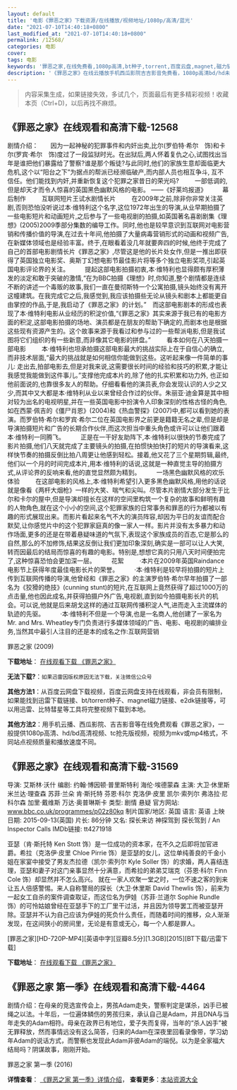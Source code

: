 ```yaml
---
layout: default
title: '电影《罪恶之家》下载资源/在线播放/视频地址/1080p/高清/蓝光'
date: "2021-07-10T14:40:18+0800"
last_modified_at: "2021-07-10T14:40:18+0800"
permalink: /12568/
categories: 电影
cover:
tags: 电影
keywords: '罪恶之家,在线免费看,1080p高清,bt种子,torrent,百度云盘,magnet,磁力链,迅雷下载资源'
description: '《罪恶之家》在线云播放手机西瓜影院吉吉影音免费看，1080p高清bd/hd未删减完整版和tc抢先枪版，mkv/mp4格式，附带bt/torrent种子、magnet/磁力链、百度云盘、网盘资源迅雷下载链接'
---
```


>内容采集生成，如果链接失效，多试几个，页面最后有更多精彩视频！收藏本页（Ctrl+D)，以后再找不麻烦。


## 《罪恶之家》在线观看和高清下载-12568

剧情介绍：　　因为一起神秘的犯罪事件和内奸出卖,比尔(罗伯特·希尔　饰)和卡尔(罗宾·希尔　饰)度过了一段监狱时光。在出狱后,两人怀着复仇之心,试图找出当年是谁把他们暴露给了警察?谁是那个叛徒?与此同时,他们的家族生意却面临更大危机,这个以“阳台之下”为据点的帮派已经濒临破产,而内部人员也相互争斗, 互不信任。他们能找到内奸,并重新恢复这个犯罪之家昔日的荣光吗?  　　一部低调的,但是却天才而令人惊喜的英国黑色幽默风格的电影。 ——《好莱坞报道》  　　幕后制作  　　互联网短片王试水剧情长片  　　在2009年之前,除非你非常关注英剧,否则恐怕没听说过本·维特利这个名字,这位1972年出生的导演,从业早期拍摄了一些电影短片和动画短片,之后参与了一些电视剧的拍摄,如英国著名喜剧剧集《理想》(2005)2009季部分集数的编导工作。同时,他也是较早意识到互联网对电影营销和传播价值的导演,在过去十年间,他拍摄了大量病毒营销形式的动画和视频广告,在新媒体领域也是经验丰富。终于,在眼看着没几年就要奔四的时候,他终于完成了自己的首部电影剧情长片《罪恶之家》,尽管这是他的长片处女作,但是一推出即获得了英国独立电影奖、奥斯丁幻想电影节最佳影片将等多个独立电影奖项,引起英国电影评论界的关注。  　　提起这部电影拍摄初衷,本·维特利也显得颇有厚积薄发的淡定和敢于突破的激情,“在为BBC拍摄《理想》时,你知道,整个剧情都是连续不断的讲述一个毒贩的故事,我们一直在曼彻斯特一个公寓拍摄,镜头始终没有离开这幢建筑。在我完成它之后,我感觉到,我应该拍摄些无论从镜头和剧本上都能更自由掌控的作品,于是,我启动了《罪恶之家》的计划。”　而这部电影剧本的形成也表现了本·维特利电影从业经历的积淀价值,“《罪恶之家》其实来源于我已有的电影方面的积淀,这部电影拍摄的场地、演员都是在朋友的帮助下确定的,而剧本也是根据这些现有资源产生的。这个故事来源于我看过和参与过的一些帮派电影,但是我试图将它们组织的有一些新意,而非像其它电影的拼盘。”  　　看本如何在八天拍摄一部电影  　　本·维特利也坦承拍摄这部电影最大的挑战实际上在于自信心的确立,而非技术层面,“最大的挑战就是如何相信你能做到这些。这听起来像一件简单的事儿: 走出去,拍部电影去,但是对我来说,这需要很长时间的经验和技巧的积累,才能让我感觉我能做到这件事儿。”支撑他完成本片的,除了他的扎实积累和功力外, 也正如他前面说的,也靠很多友人的帮助。仔细看看他的演员表,你会发现认识的人少之又少,而其中又大都是本·维特利从业以来曾经合作过的伙伴。朱丽亚·迪金算是其中相对较为出名的电视明星,并在一些英国电影中扮演令人印象深刻的性格古怪的角色,如在西蒙·佩吉的《僵尸肖恩》(2004)和《热血警探》(2007)中,都可以看到她的表演。而罗伯特·希尔和罗宾·希尔二位在英国电影界之前更是籍籍无名之辈,但是却是导演拍摄短片和广告的长期合作伙伴,而这次担当中重头角色或许可以让他们跟着本·维特利一同腾飞。  　　正是在一干好友助阵下,本·维特利以很快的节奏完成了影片拍摄,他们八天就完成了主要镜头的拍摄,在拍惯快拍快打的短片的导演看来,这样快节奏的拍摄反倒比拍八周更让他感到轻松。接着,他又花了三个星期剪辑,最终,他们以一个月的时间完成本片,用本·维特利的话说,这就是一种直觉主导的拍摄方式,从评论界的反响来看,他的直觉显然颇为精到。  　　一场黑色幽默风格的欢乐体验  　　在这部电影的风格上,本·维特利希望引入更多黑色幽默风格,用他的话说就是像看《两杆大烟枪》一样的大笑、喘气和尖叫。尽管本片剧情大部分发生于比尔和卡尔的屋中,但是导演却擅长在这样的空间里构筑一个复杂的故事和鲜明有趣的人物角色,就在这个小小的空间,这个犯罪家族的日常事务和罪恶的行为都被以有趣的形式展现出来。而影片看起来名气不大的演员阵容,却因为平日的友谊而配合默契,让你感觉片中的这个犯罪家庭真的像一家人一样。影片并没有太多暴力和动作场面,更多的还是在带着悬疑味道的气氛下,表现这个家族成员的百态,它是那么的自然,那么的不加修饰,结果这反倒让我们更加印象深刻,确实是一部可以让人大笑,转而因最后的结局而惊喜的有趣的电影。特别是,想想它真的只用八天时间便拍完了,这种惊喜恐怕会更加深一层。  　　花絮  　　·本片在2009年英国Raindance电影节上获得年度最佳电影长片的荣誉。  　　·本·维特利是较早将拍摄的短片上传到互联网传播的导演,他曾经和《罪恶之家》的主演罗伯特·希尔早年拍摄了一部名为《狡猾的绝技》(cunning stunt)的短片,在互联网上竟然获得了超过1000万的点击量,他也因此成名,并获得拍摄户外广告,电视剧,直到如今拍摄电影长片的机会。可以说,他就是后来胡戈这样的通过互联网传播积淀人气,进而走入主流媒体的轨迹的先驱。  　　·本·维特利不但是一个导演,也是一名商人,他创建了一家名为Mr. and Mrs. Wheatley专门负责进行多媒体领域的广告、电影、电视剧的编排业务,当然其中最引人注目的还是本的成名之作:互联网营销


罪恶之家 (2009)

**下载地址**： [在线观看下载 《罪恶之家》](https://www.btbtdy.me/btdy/dy6787.html) 


**无法下载?**：`如果迅雷因版权原因无法下载，关注微信公众号 `

**其他方法1**：从百度云网盘下载视频，百度云网盘支持在线观看，非会员有限制，如果能找到迅雷下载链接、bt/torrent种子、magnet磁力链接、e2dk链接等，可以用迅雷、比特彗星等工具将完整视频下载到本地。

**其他方法2**：用手机云播、西瓜影院、吉吉影音等在线免费观看《罪恶之家》，一般提供1080p高清、hd/bd高清视频、tc抢先版视频，视频为mkv或mp4格式，不同站点视频质量和播放速度不同。


## 《罪恶之家》在线观看和高清下载-31569

导演: 艾斯林·沃什 编剧: 约翰·博因顿·普里斯特利 海伦·埃德蒙森 主演: 大卫·休里斯 米兰达·理查森 苏菲·兰朵 肯·斯托特 芬恩·科尔 克洛伊·皮里 凯尔·索列尔 弗洛拉·尼科尔森 加里·戴维斯 万达·奥普琳斯卡 类型: 剧情 悬疑 官方网站: www.bbc.co.uk/programmes/p02z80kq 制片国家/地区: 英国 语言: 英语 上映日期: 2015-09-13(英国) 片长: 86分钟 又名: 探长来访 神探驾到 探长驾到 / An Inspector Calls IMDb链接: tt4271918

亚瑟（肯·斯托特 Ken Stott 饰）是一位成功的资本家，在不久之后即将加官进爵。希拉（克洛伊·皮里 Chloe Pirrie 饰）是亚瑟的女儿，这位单纯善良的千金小姐在家宴中接受了男友杰拉德（凯尔·索列尔 Kyle Soller 饰）的求婚，两人喜结连理，亚瑟和妻子对这门亲事显然十分满意，而希拉的弟弟艾瑞克（芬恩·科尔 Finn Cole 饰）却显然并不怎么高兴。 就在一家人欢聚一堂之时，一位不速之客的到来让五人倍感警惕。来人自称警局的探长（大卫·休里斯 David Thewlis 饰），前来为一起女工自杀的案件调查取证，而这位名为伊娃（苏菲·兰道尔 Sophie Rundle 饰）的可怜姑娘曾经在亚瑟手下的工厂里干过活，并且因为领导罢工而被亚瑟开除。亚瑟并不认为自己应该为伊娃的死负什么责任，而随着时间的推移，众人渐渐发现，在这间狭小的房间里，无论是有意或无心，每一个人都是罪人。


[罪恶之家][HD-720P-MP4][英语中字][豆瓣8.5分][1.3GB][2015][BT下载/迅雷下载]

**下载地址**： [在线观看下载 《罪恶之家》](https://www.btdx8.com/torrent/an_inspector_calls_2015-2.html) 


## 《罪恶之家 第一季》在线观看和高清下载-4464

剧情介绍：在母亲的竞选宣传会上，男孩Adam走失，警察判定是谋杀，凶手已被绳之以法。十年后，一位遍体鳞伤的男孩归来，承认自己是Adam，并且DNA与当年走失的Adam相符。母亲在政界已有地位，爱子失而复得，当年的“杀人凶手”被无罪释放，然而事情远没有这么简答，归来的Adam在深夜里回看录像带，学习幼年Adam的说话方式，而警察也发现此Adam非彼Adam的端倪。以为是全家福大结局吗？阴谋故事，刚刚开始。


罪恶之家 第一季 (2016)

**详情查看**： [《罪恶之家 第一季》详情介绍](/movie/4464/)， **查看更多**：[本站资源大全](/movie/t/all/)

